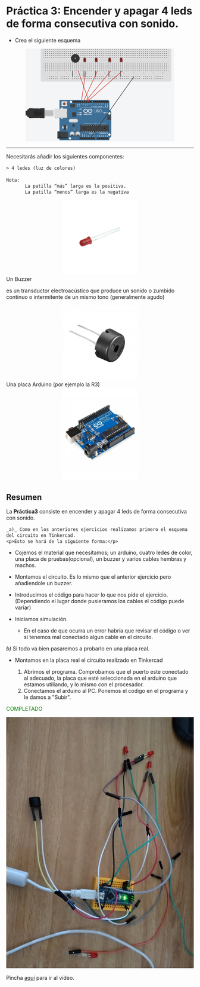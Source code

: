 
    
# Práctica 3: Encender y apagar 4 leds de forma consecutiva con sonido.

- Crea el siguiente esquema 
<div align="center">
<img src="ImagenEjercicio.PNG" alt="drawing" width="400px"/>
</div>
<hr>
Necesitarás añadir los siguientes componentes:  



    > 4 ledes (luz de colores)

    Nota:
           La patilla “más” larga es la positiva.
           La patilla “menos” larga es la negativa 

      
<div align="center">
<img src="../imagenes_readme/ledRojo.jpg" alt="drawing" width="200px"/>
</div>
    Un Buzzer

 <p> es un transductor electroacústico que produce un sonido o zumbido continuo o intermitente de un mismo tono (generalmente agudo)</p>
<div align="center">
<img src="../imagenes_readme/buzzer.jpg" alt="drawing" width="200px"/>
</div>
    Una placa Arduino (por ejemplo la R3)
<div align="center">
<img src="../imagenes_readme/arduino.jpg" alt="drawing" width="200px"/>
</div>

## Resumen 
La  __Práctica3__ consiste en encender y apagar 4 leds de forma consecutiva con sonido.

    _a)_ Como en los anteriores ejercicios realizamos primero el esquema del circuito en Tinkercad.
    <p>Esto se hará de la siguiente forma:</p>

- Cojemos el material que necesitamos; un arduino, cuatro ledes de color, una placa de pruebas(opcional), un buzzer y  varios cables hembras y machos.
- Montamos el circuito. Es lo mismo que el anterior ejercicio pero añadiendole un buzzer.
- Introducimos el código para hacer lo que nos pide el ejercicio. (Dependiendo el lugar donde pusieramos los cables el código puede variar)
  
- Iniciamos simulación.
    - En el caso de que ocurra un error habría que revisar el código o ver si tenemos mal conectado algun cable en el circuito.


_b)_ Si todo va bien pasaremos a probarlo en una placa real.

  
- Montamos en la placa real el circuito realizado en Tinkercad 
         
    1. Abrimos el programa. Comprobamos que el puerto este conectado al adecuado, la placa que esté seleccionada en el arduino que estamos utiliando, y lo mismo con el procesador.
    2. Conectamos el arduino al PC. Ponemos el codigo en el programa y le damos a "Subir".
    
<span style='color:green'>COMPLETADO</span>

<div align="center">

<img src="ArduinoRealPractica3.jpg" alt="drawing" width="600px" />

</div>

Pincha [aquí](https://github.com/iago1997/Practicas-Arduino/blob/master/3/VideoPactica3.mp4) para ir al vídeo.


  
